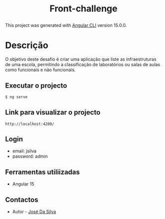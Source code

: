 # <h1><p align="center">Front-challenge</p>

This project was generated with [Angular CLI](https://github.com/angular/angular-cli) version 15.0.0.


# Descrição

O objetivo deste desafio é criar uma aplicação que liste as infraestruturas de uma escola, 
permitindo a classificação de laboratórios ou salas de aulas como funcionais e não funcionais.

## Executar o projecto
```bash
$ ng serve
```

## Link para visualizar o projecto
`http://localhost:4200/`

## Login
* email: jsilva
* password: admin



## Ferramentas utiliizadas
* Angular 15
  



## Contactos

- Autor - [José Da Silva](https://www.linkedin.com/in/jos%C3%A9-silva12/)
